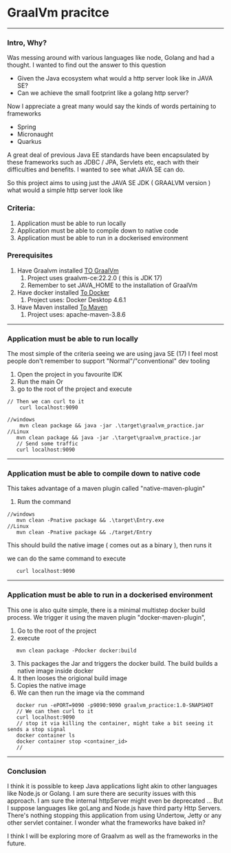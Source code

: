 
# GraalVm pracitce

----
### Intro, Why?

Was messing around with various languages like node, Golang and had a thought. I wanted to find out the answer to this question

* Given the Java ecosystem what would a http server look like in JAVA SE?
* Can we achieve the small footprint like a golang http server?

Now I appreciate a great many would say the kinds of words pertaining to frameworks

* Spring
* Micronaught
* Quarkus

A great deal of previous Java EE standards have been encapsulated by these frameworks such as JDBC / JPA, Servlets etc, each 
with their difficulties and benefits. I wanted to see what JAVA SE can do. 

So this project aims to using just the JAVA SE JDK ( GRAALVM version ) what would a simple http server look like

### Criteria:
1. Application must be able to run locally
2. Application must be able to compile down to native code
3. Application must be able to run in a dockerised environment

### Prerequisites
1. Have Graalvm installed [TO GraalVm](https://www.graalvm.org/downloads/)
   1. Project uses graalvm-ce:22.2.0 ( this is JDK 17)
   2. Remember to set JAVA_HOME to the installation of GraalVm 
3. Have docker installed [To Docker](https://docs.docker.com/engine/install/)
   1. Project uses: Docker Desktop 4.6.1
4. Have Maven installed [To Maven ](https://maven.apache.org/install.html)
   1. Project uses: apache-maven-3.8.6
---
### Application must be able to run locally

The most simple of the criteria seeing we are using java SE (17)
I feel most people don't remember to support "Normal"/"conventional" dev tooling

1. Open the project in you favourite IDK 
2. Run the main
Or
1. go to the root of the project and execute
```aidl
// Then we can curl to it
    curl localhost:9090
```

``` aidl
//windows
    mvn clean package && java -jar .\target\graalvm_practice.jar
//Linux
   mvn clean package && java -jar .\target\graalvm_practice.jar
   // Send some traffic 
   curl localhost:9090
```
---
### Application must be able to compile down to native code

This takes advantage of a maven plugin called "native-maven-plugin"

1. Rum the command

``` 
//windows
   mvn clean -Pnative package && .\target\Entry.exe
//Linux
   mvn clean -Pnative package && ./target/Entry
```
This should build the native image ( comes out as a binary ), then runs it

we can do the same command to execute

```aidl
   curl localhost:9090
```
---
### Application must be able to run in a dockerised environment
This one is also quite simple, there is a minimal multistep docker build process.
We trigger it using the maven plugin "docker-maven-plugin",

1. Go to the root of the project
2. execute
```aidl
   mvn clean package -Pdocker docker:build    
```
3. This packages the Jar and triggers the docker build. The build builds a native image inside docker
4. It then looses the origional build image 
5. Copies the native image
6. We can then run the image via the command

```aidl
   docker run -ePORT=9090 -p9090:9090 graalvm_practice:1.0-SNAPSHOT 
   // We can then curl to it
   curl localhost:9090
   // stop it via killing the container, might take a bit seeing it sends a stop signal
   docker container ls
   docker container stop <container_id>
   //
```
---
### Conclusion

I think it is possible to keep Java applications light akin to other languages like Node.js or Golang.
I am sure there are security issues with this approach. I am sure the internal httpServer might even be deprecated ... 
But I suppose languages like goLang and Node.js have third party Http Servers. There's nothing stopping this application from 
using Undertow, Jetty or any other servlet container. I wonder what the frameworks have baked in?

I think I will be exploring more of Graalvm as well as the frameworks in the future.